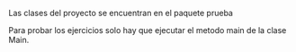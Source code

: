 Las clases del proyecto se encuentran en el paquete prueba

Para probar los ejercicios solo hay que ejecutar el metodo main de la clase Main.
